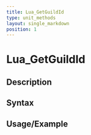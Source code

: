 ```yaml
---
title: Lua_GetGuildId
type: unit_methods
layout: single_markdown
position: 1
---
```


# Lua_GetGuildId

## Description

## Syntax

## Usage/Example


